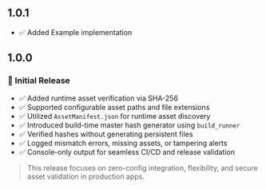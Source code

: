 ## 1.0.1

- ✅ Added Example implementation

## 1.0.0

### 🎉 Initial Release

- ✅ Added runtime asset verification via SHA-256
- ✅ Supported configurable asset paths and file extensions
- ✅ Utilized `AssetManifest.json` for runtime asset discovery
- ✅ Introduced build-time master hash generator using `build_runner`
- ✅ Verified hashes without generating persistent files
- ✅ Logged mismatch errors, missing assets, or tampering alerts
- ✅ Console-only output for seamless CI/CD and release validation

> This release focuses on zero-config integration, flexibility, and secure asset validation in production apps.
